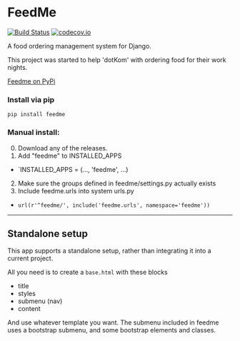 FeedMe
===========  

[![Build Status](https://travis-ci.org/dotKom/feedme.svg?branch=master)](https://travis-ci.org/dotKom/feedme) [![codecov.io](https://codecov.io/github/dotKom/feedme/coverage.svg?branch=master)](https://codecov.io/github/dotKom/feedme?branch=master)

A food ordering management system for Django. 

This project was started to help 'dotKom' with ordering food for their work nights. 

[Feedme on PyPi][1]

### Install via pip
`pip install feedme`

### Manual install:

0. Download any of the releases.
1. Add "feedme" to INSTALLED_APPS  
 - `INSTALLED_APPS = (…, 'feedme', …)  
2. Make sure the groups defined in feedme/settings.py actually exists  
3. Include feedme.urls into system urls.py
 - `url(r'^feedme/', include('feedme.urls', namespace='feedme'))`  

---

## Standalone setup

This app supports a standalone setup, rather than integrating it into a current project.

All you need is to create a `base.html` with these blocks

- title
- styles
- submenu (nav)
- content

And use whatever template you want.
The submenu included in feedme uses a bootstrap submenu, and some bootstrap elements and classes.

[1]: https://pypi.python.org/pypi/feedme "feedme on PyPi"
